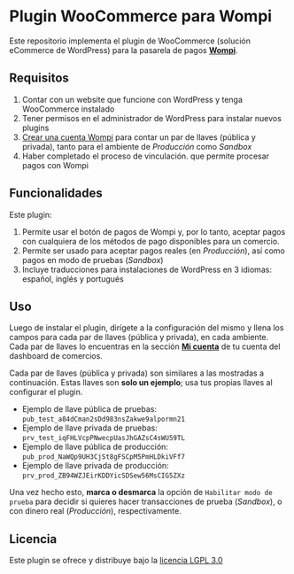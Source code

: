# Plugin WooCommerce para Wompi
Este repositorio implementa el plugin de WooCommerce (solución eCommerce de WordPress) para la pasarela de pagos **[Wompi](https://wompi.co)**.


## Requisitos
1. Contar con un website que funcione con WordPress y tenga WooCommerce instalado
1. Tener permisos en el administrador de WordPress para instalar nuevos plugins
1. [Crear una cuenta Wompi](https://comercios.wompi.co) para contar un par de llaves (pública y privada), tanto para el ambiente de _Producción_ como _Sandbox_
1. Haber completado el proceso de vinculación. que permite procesar pagos con Wompi


## Funcionalidades
Este plugin:
1. Permite usar el botón de pagos de Wompi y, por lo tanto, aceptar pagos con cualquiera de los métodos de pago disponibles para un comercio.
1. Permite ser usado para aceptar pagos reales (en _Producción_), así como pagos en modo de pruebas (_Sandbox_)
1. Incluye traducciones para instalaciones de WordPress en 3 idiomas: español, inglés y portugués


## Uso
Luego de instalar el plugin, dirígete a la configuración del mismo y llena los campos para cada par de llaves (pública y privada), en cada ambiente. Cada par de llaves lo encuentras en la sección **[Mi cuenta](https://comercios.wompi.co/my-account)** de tu cuenta del dashboard de comercios.

Cada par de llaves (pública y privada) son similares a las mostradas a continuación. Estas llaves son **solo un ejemplo**; usa tus propias llaves al configurar el plugin.
- Ejemplo de llave pública de pruebas: `pub_test_a84dCman2sDd983nsZakwe9alpormn21`
- Ejemplo de llave privada de pruebas: `prv_test_iqFHLVcpPNwecpUasJhGAZsC4sWU59TL`
- Ejemplo de llave pública de producción: `pub_prod_NaWQp9UH3CjSt8gFSCpM5PmHLDkiVFf7`
- Ejemplo de llave privada de producción: `prv_prod_ZB94WZJEirKDDYicSDSew56MsCIG5ZXz`

Una vez hecho esto, **marca o desmarca** la opción de `Habilitar modo de prueba` para decidir si quieres hacer transacciones de prueba (_Sandbox_), o con dinero real (_Producción_), respectivamente.


## Licencia
Este plugin se ofrece y distribuye bajo la [licencia LGPL 3.0](LICENSE)
